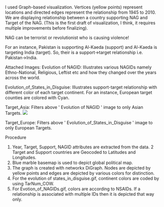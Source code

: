 I used Graph-based visualization. Vertices (yellow points) represent locations and directed edges represent the relationship from 1945 to 2010. We are displaying relationship between a country supporting NAG and Target of the NAG. (This is the first draft of visualization, I think, it requires multiple improvements before finalizing).

NAG can be terrorist or revolutionist who is causing violence! 

For an instance, Pakistan is supporting Al-Kaeda (support) and Al-Kaeda is targeting India (target). So, their is a support->target relationship i.e. Pakistan->India.


Attached Images:
Evolution of NAGID: Illustrates various NAGIDs namely Ethno-National, Religious, Leftist etc and how they changed over the years across the world.

Evolution_of_States_in_Disguise: Illustrates support-target relationship with different color of each target continent. For an instance, European target counties are colored with Cyan. 

Target_Asia: Filters above ' Evolution of NAGID ' image to only Asian Targets.
<img src='http://iharshit.in/images/Evolution_of_NAGIDs.gif'>

Target_Europe: Filters above '  Evolution_of_States_in_Disguise  ' image to only European Targets.

Procedure 
1.    Year, Target, Support, NAGID attributes are extracted from the data. 
2     Target and Support countries are Geocoded to Latitudes and Longitudes. 
3.    Blue marble basemap is used to depict global political map.
4.    The graph is created with networkx DiGraph. Nodes are depicted by yellow points and edges are depicted by various colors for distinction.
5.    For the evolution of states_in_disguise.gif, continent colors are coded by using TarNum_COW.
6.    For Evotion_of_NAGIDs.gif, colors are according to NSAIDs. If a relationship is associated with multiple IDs then it is depicted that way only. 
